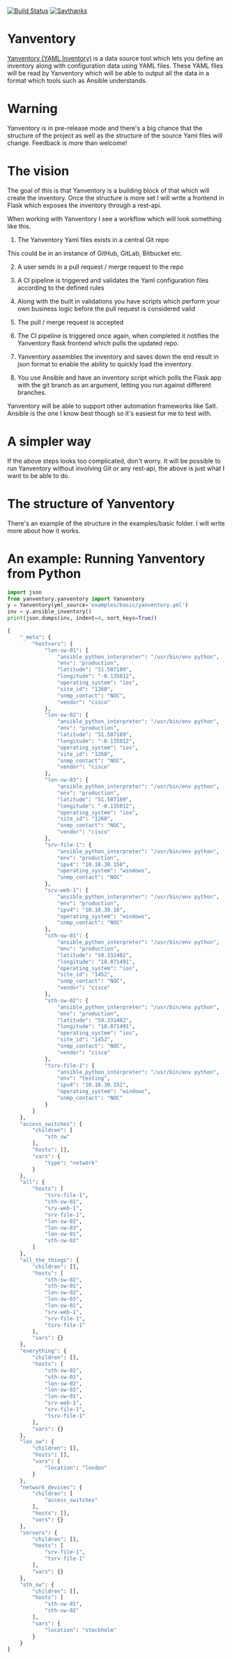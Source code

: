 [![Build Status](https://travis-ci.org/ogenstad/yanventory.svg?branch=develop)](https://travis-ci.org/ogenstad/yanventory)
[![Saythanks](https://img.shields.io/badge/Say%20Thanks!-%F0%9F%A6%89-1EAEDB.svg)](https://saythanks.io/to/ogenstad)


Yanventory
==========

[Yanventory (YAML Inventory)](https://networklore.com/yanventory/) is a data source tool which lets you define an inventory along with configuration data using YAML files. These YAML files will be read by Yanventory which will be able to output all the data in a format which tools such as Ansible understands.

Warning
=======

Yanventory is in pre-release mode and there's a big chance that the structure of the project as well as the structure of the source Yaml files will change. Feedback is more than welcome!

The vision
==========

The goal of this is that Yanventory is a building block of that which will create the inventory. Once the structure is more set I will write a frontend in Flask which exposes the inventory through a rest-api.

When working with Yanventory I see a workflow which will look something like this.

1) The Yanventory Yaml files exists in a central Git repo

This could be in an instance of GitHub, GitLab, Bitbucket etc.

2) A user sends in a pull request / merge request to the repo

3) A CI pipeline is triggered and validates the Yaml configuration files according to the defined rules

4) Along with the built in validations you have scripts which perform your own business logic before the pull request is considered valid

5) The pull / merge request is accepted

6) The CI pipeline is triggered once again, when completed it notifies the Yanventory flask frontend which pulls the updated repo.

7) Yanventory assembles the inventory and saves down the end result in json format to enable the ability to quickly load the inventory.

7) You use Ansible and have an inventory script which polls the Flask app with the git branch as an argument, letting you run against different branches.

Yanventory will be able to support other automation frameworks like Salt. Ansible is the one I know best though so it's easiest for me to test with.

A simpler way
=============

If the above steps looks too complicated, don't worry. It will be possible to run Yanventory without involving Git or any rest-api, the above is just what I want to be able to do.

The structure of Yanventory
===========================

There's an example of the structure in the examples/basic folder. I will write more about how it works.

An example: Running Yanventory from Python
==========================================

```python
import json
from yanventory.yanventory import Yanventory
y = Yanventory(yml_source='examples/basic/yanventory.yml')
inv = y.ansible_inventory()
print(json.dumps(inv, indent=4, sort_keys=True))

{
    "_meta": {
        "hostvars": {
            "lon-sw-01": {
                "ansible_python_interpreter": "/usr/bin/env python",
                "env": "production",
                "latitude": "51.507189",
                "longitude": "-0.135012",
                "operating_system": "ios",
                "site_id": "1260",
                "snmp_contact": "NOC",
                "vendor": "cisco"
            },
            "lon-sw-02": {
                "ansible_python_interpreter": "/usr/bin/env python",
                "env": "production",
                "latitude": "51.507189",
                "longitude": "-0.135012",
                "operating_system": "ios",
                "site_id": "1260",
                "snmp_contact": "NOC",
                "vendor": "cisco"
            },
            "lon-sw-03": {
                "ansible_python_interpreter": "/usr/bin/env python",
                "env": "production",
                "latitude": "51.507189",
                "longitude": "-0.135012",
                "operating_system": "ios",
                "site_id": "1260",
                "snmp_contact": "NOC",
                "vendor": "cisco"
            },
            "srv-file-1": {
                "ansible_python_interpreter": "/usr/bin/env python",
                "env": "production",
                "ipv4": "10.10.30.158",
                "operating_system": "windows",
                "snmp_contact": "NOC"
            },
            "srv-web-1": {
                "ansible_python_interpreter": "/usr/bin/env python",
                "env": "production",
                "ipv4": "10.10.30.16",
                "operating_system": "windows",
                "snmp_contact": "NOC"
            },
            "sth-sw-01": {
                "ansible_python_interpreter": "/usr/bin/env python",
                "env": "production",
                "latitude": "59.331482",
                "longitude": "18.071491",
                "operating_system": "ios",
                "site_id": "1452",
                "snmp_contact": "NOC",
                "vendor": "cisco"
            },
            "sth-sw-02": {
                "ansible_python_interpreter": "/usr/bin/env python",
                "env": "production",
                "latitude": "59.331482",
                "longitude": "18.071491",
                "operating_system": "ios",
                "site_id": "1452",
                "snmp_contact": "NOC",
                "vendor": "cisco"
            },
            "tsrv-file-1": {
                "ansible_python_interpreter": "/usr/bin/env python",
                "env": "testing",
                "ipv4": "10.10.30.152",
                "operating_system": "windows",
                "snmp_contact": "NOC"
            }
        }
    },
    "access_switches": {
        "children": [
            "sth_sw"
        ],
        "hosts": [],
        "vars": {
            "type": "network"
        }
    },
    "all": {
        "hosts": [
            "tsrv-file-1",
            "sth-sw-01",
            "srv-web-1",
            "srv-file-1",
            "lon-sw-02",
            "lon-sw-03",
            "lon-sw-01",
            "sth-sw-02"
        ]
    },
    "all_the_things": {
        "children": [],
        "hosts": [
            "sth-sw-02",
            "sth-sw-01",
            "lon-sw-02",
            "lon-sw-03",
            "lon-sw-01",
            "srv-web-1",
            "srv-file-1",
            "tsrv-file-1"
        ],
        "vars": {}
    },
    "everything": {
        "children": [],
        "hosts": [
            "sth-sw-02",
            "sth-sw-01",
            "lon-sw-02",
            "lon-sw-03",
            "lon-sw-01",
            "srv-web-1",
            "srv-file-1",
            "tsrv-file-1"
        ],
        "vars": {}
    },
    "lon_sw": {
        "children": [],
        "hosts": [],
        "vars": {
            "location": "london"
        }
    },
    "network_devices": {
        "children": [
            "access_switches"
        ],
        "hosts": [],
        "vars": {}
    },
    "servers": {
        "children": [],
        "hosts": [
            "srv-file-1",
            "tsrv-file-1"
        ],
        "vars": {}
    },
    "sth_sw": {
        "children": [],
        "hosts": [
            "sth-sw-01",
            "sth-sw-02"
        ],
        "vars": {
            "location": "stockholm"
        }
    }
}

```
